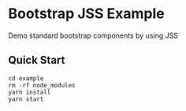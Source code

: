 # Bootstrap JSS Example

Demo standard bootstrap components by using JSS

## Quick Start

```
cd example
rm -rf node_modules
yarn install
yarn start
```
